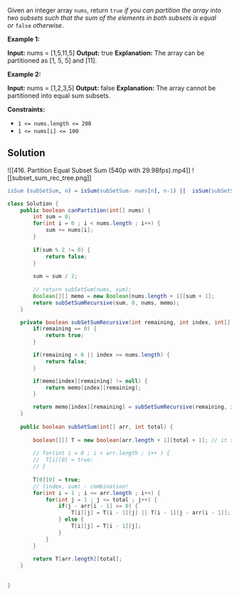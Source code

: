 Given an integer array `nums`, return `true` _if you can partition the array into two subsets such that the sum of the elements in both subsets is equal or_ `false` _otherwise_.

**Example 1:**

**Input:** nums = [1,5,11,5]
**Output:** true
**Explanation:** The array can be partitioned as [1, 5, 5] and [11].

**Example 2:**

**Input:** nums = [1,2,3,5]
**Output:** false
**Explanation:** The array cannot be partitioned into equal sum subsets.

**Constraints:**

- `1 <= nums.length <= 200`
- `1 <= nums[i] <= 100`


## Solution

![[416. Partition Equal Subset Sum (540p with 29.98fps).mp4]]
![[subset_sum_rec_tree.png]]

```erlang
isSum (subSetSum, n) = isSum(subSetSum- nums[n], n-1) ||  isSum(subSetSum, n-1)
```

```java
class Solution {
    public boolean canPartition(int[] nums) {
        int sum = 0;
        for(int i = 0 ; i < nums.length ; i++) {
            sum += nums[i];
        }
        
        if(sum % 2 != 0) {
            return false;
        }
        
        sum = sum / 2;
        
        // return subSetSum(nums, sum);
		Boolean[][] memo = new Boolean[nums.length + 1][sum + 1];
		return subSetSumRecursive(sum, 0, nums, memo);
    }

	private boolean subSetSumRecursive(int remaining, int index, int[] nums, Boolean[][] memo) {
		if(remaining == 0) {
			return true;
		}

		if(remaining < 0 || index >= nums.length) {
			return false;
		}

		if(memo[index][remaining] != null) {
			return memo[index][remaining];
		}

		return memo[index][remaining] = subSetSumRecursive(remaining, index + 1, nums, memo) || subSetSumRecursive(remaining - nums[index], index + 1, nums, memo);
	}
    
    public boolean subSetSum(int[] arr, int total) {
		
		boolean[][] T = new boolean[arr.length + 1][total + 1]; // it starts at 0.
		
		// for(int i = 0 ; i < arr.length ; i++ ) {
		// 	T[i][0] = true;
		// }
		
        T[0][0] = true;
		// (index, sum) - combination!
		for(int i = 1 ; i <= arr.length ; i++) {
			for(int j = 1 ; j <= total ; j++) {
				if(j - arr[i - 1] >= 0) {
					T[i][j] = T[i - 1][j] || T[i - 1][j - arr[i - 1]];
				} else {
					T[i][j] = T[i - 1][j];
				}
			}
		}
		
		return T[arr.length][total];
	}
    
    
}
```